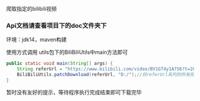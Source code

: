 爬取指定的bilibili视频

### Api文档请查看项目下的doc文件夹下

环境：jdk14，maven构建

使用方式调用 utils包下的BiliBiliUtils中main方法即可

```java
public static void main(String[] args) {
    String referUrl = "https://www.bilibili.com/video/BV1GT4y1A756?t=284&p=6";//视频页面的播放页面
    BiliBiliUtils.patchDownload(referUrl, "D:/");//将referUrl系列的所有视频存到D:/ 保存的路径
}
```
暂时没有友好的提示，等待程序执行完成结束即可下载完毕

